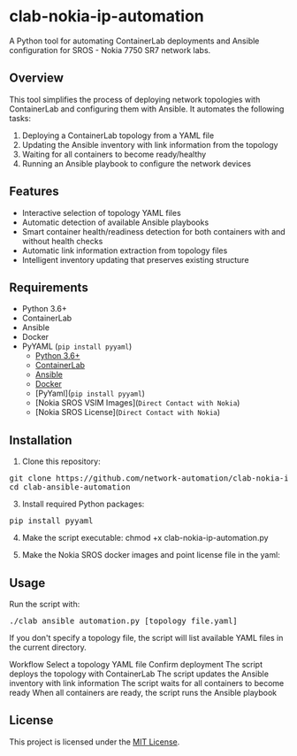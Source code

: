 # clab-nokia-ip-automation
A Python tool for automating ContainerLab deployments and Ansible configuration for SROS - Nokia 7750 SR7 network labs.

## Overview

This tool simplifies the process of deploying network topologies with ContainerLab and configuring them with Ansible. It automates the following tasks:

1. Deploying a ContainerLab topology from a YAML file
2. Updating the Ansible inventory with link information from the topology
3. Waiting for all containers to become ready/healthy
4. Running an Ansible playbook to configure the network devices

## Features

- Interactive selection of topology YAML files
- Automatic detection of available Ansible playbooks
- Smart container health/readiness detection for both containers with and without health checks
- Automatic link information extraction from topology files
- Intelligent inventory updating that preserves existing structure

## Requirements

- Python 3.6+
- ContainerLab
- Ansible
- Docker
- PyYAML (`pip install pyyaml`)
  * [Python 3.6+](https://www.python.org/downloads/)
  * [ContainerLab](https://containerlab.dev/)
  * [Ansible](https://docs.ansible.com/)
  * [Docker](https://www.docker.com/)
  * [PyYaml](`pip install pyyaml`)
  * [Nokia SROS VSIM Images](`Direct Contact with Nokia`)
  * [Nokia SROS License](`Direct Contact with Nokia`)

## Installation

1. Clone this repository:
<pre>
git clone https://github.com/network-automation/clab-nokia-ip-automation.git
cd clab-ansible-automation
</pre>

3. Install required Python packages:
<pre>
pip install pyyaml
</pre>

4. Make the script executable:
chmod +x clab-nokia-ip-automation.py


5. Make the Nokia SROS docker images and point license file in the yaml:

## Usage
Run the script with:
<pre>
./clab_ansible_automation.py [topology_file.yaml]
</pre>
If you don't specify a topology file, the script will list available YAML files in the current directory.

Workflow
Select a topology YAML file
Confirm deployment
The script deploys the topology with ContainerLab
The script updates the Ansible inventory with link information
The script waits for all containers to become ready
When all containers are ready, the script runs the Ansible playbook

## License

This project is licensed under the [MIT License](LICENSE).
